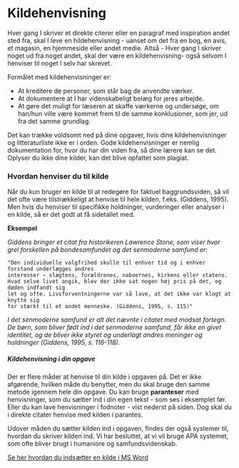 # Kildehenvisning

Hver gang I skriver et direkte citerer eller en paragraf med inspiration andet sted fra, skal I leve en hildehenvisning - uanset om det fra en bog, en avis, et magasin, en hjemmeside eller andet medie.
Altså - Hver gang I skriver noget ud fra noget andet, skal der være en kildehenvisning- også selvom I henviser til noget I selv har skrevet. 

Formålet med kildehenvisninger er:
- At kreditere de personer, som står bag de anvendte værker.
- At dokumentere at I har videnskabeligt belæg for jeres arbejde.
- At gøre det muligt for læseren at skaffe værkerne og undersøge, om han/hun ville være kommet frem til de samme konklusioner, som jer, ud fra det samme grundlag.

Det kan trække voldsomt ned på dine opgaver, hvis dine kildehenvisninger og litteraturliste ikke er i orden. Gode kildehenvisninger er nemlig dokumentation for, hvor du har din viden fra, så dine lærere kan se det. Oplyser du ikke dine kilder, kan det blive opfattet som plagiat.


### Hvordan henviser du til kilde
Når du kun bruger en kilde til at redegøre for faktuel baggrundsviden, så vil det ofte være tilstrækkeligt at henvise til hele kilden, f.eks. (Giddens, 1995). Men hvis du henviser til specifikke holdninger, vurderinger eller analyser i en kilde, så er det godt at få sidetallet med. 

**Eksempel**

*Giddens bringer et citat fra historikeren Lawrence Stone, som viser hvor grel forskellen på bondesamfundet og det senmoderne samfund er:*

    "Den individuelle valgfrihed skulle til enhver tid og i enhver forstand underlægges andres 
    interesser – slægtens, forældrenes, naboernes, kirkens eller statens. 
    Hvad selve livet angik, blev der ikke sat nogen høj pris på det, og døden indfandt sig 
    let og ofte. Livsforventningerne var så lave, at det ikke var klogt at knytte sig 
    for stærkt til et andet menneske. (Giddens, 1995, s. 115)"

*I det senmoderne samfund er alt det nævnte i citatet med modsat fortegn. De børn, som bliver født ind i det senmoderne samfund, får ikke en givet identitet, og de bliver ikke styret og underlagt andres meninger og holdninger (Giddens, 1995, s. 116-118).*

##### Kildehenvisning i din opgave
Der er flere måder at henvise til din kilde i opgaven på. Det er ikke afgørende, hvilken måde du benytter, men du skal bruge den samme metode igennem hele din opgave. 
Du kan bruge **paranteser** med henvisninger, som du sætter ind i din egen tekst - som ses i eksemplet før. 
Eller du kan lave henvisninger i fodnoter - vist nederst på siden. Dog skal du i direkte citater henvise med kilden i parantes. 

Udover måden du sætter kilden ind i opgaven, findes der også systemer til, hvordan du skriver kilden ind. Vi har besluttet, at vi vil bruge APA systemet, som ofte bliver brugt i humaniore og samfundsvidenskab. 

[Se her hvordan du indsætter en kilde i MS Word](https://www.youtube.com/watch?v=wAwoikP41Rc&feature=youtu.be)
